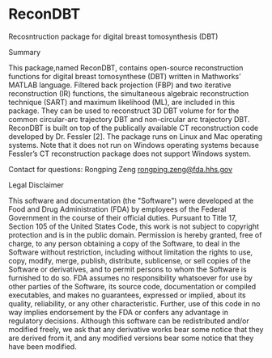 # ReconDBT
Recosntruction package for digital breast tomosynthesis (DBT)

Summary

This package,named ReconDBT, contains open-source reconstruction functions for digital breast tomosynthese (DBT) written in Mathworks’ MATLAB language. Filtered back projection (FBP) and two iterative reconstruction (IR) functions, the simultaneous algebraic reconstruction
technique (SART) and maximum likelihood (ML), are included in this package. They can be used to reconstruct 3D DBT volume for for
the common circular-arc trajectory DBT and non-circular arc trajectory DBT. ReconDBT is built on top of the publically
available CT reconstruction code developed by Dr. Fessler [2]. The package runs on Linux and Mac operating systems. Note that it does not run on Windows operating systems because Fessler’s CT reconstruction package does not support Windows system.

Contact for questions:
Rongping Zeng 
rongping.zeng@fda.hhs.gov


Legal Disclaimer

This software and
documentation (the "Software") were developed at the Food and Drug
Administration (FDA) by employees of the Federal Government in the course of
their official duties. Pursuant to Title 17, Section 105 of the United States
Code, this work is not subject to copyright protection and is in the public
domain. Permission is hereby granted, free of charge, to any person obtaining a
copy of the Software, to deal in the Software without restriction, including
without limitation the rights to use, copy, modify, merge, publish, distribute,
sublicense, or sell copies of the Software or derivatives, and to permit
persons to whom the Software is furnished to do so. FDA assumes no responsibility
whatsoever for use by other parties of the Software, its source code,
documentation or compiled executables, and makes no guarantees, expressed or
implied, about its quality, reliability, or any other characteristic. Further,
use of this code in no way implies endorsement by the FDA or confers any
advantage in regulatory decisions. Although this software can be redistributed
and/or modified freely, we ask that any derivative works bear some notice that
they are derived from it, and any modified versions bear some notice that they
have been modified.

